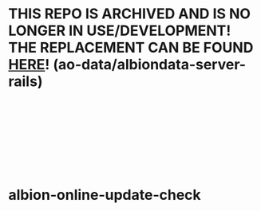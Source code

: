 # THIS REPO IS ARCHIVED AND IS NO LONGER IN USE/DEVELOPMENT! THE REPLACEMENT CAN BE FOUND [HERE](https://github.com/ao-data/albiondata-server-rails)! (ao-data/albiondata-server-rails)
<br/><br/><br/><br/><br/><br/><br/><br/>


# albion-online-update-check
